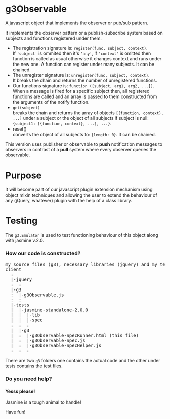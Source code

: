 g3Observable
============

A javascript object that implements the observer or pub/sub pattern.

It implements the observer pattern or a publish-subscribe system based on subjects and functions registered under them.
<ul>
<li>The registration signature is: <code>register(func, subject, context)</code>.<br />
If <code>'subject'</code> is ommited then it's <code>'any'</code>, if <code>'context'</code> is omitted then function is called as usual otherwise it changes context and runs under the new one. A function can register under many subjects. It can be chained.</li>
<li>The unregister signature is: <code>unregister(func, subject, context)</code>.<br />
It breaks the chain and returns the number of unregistered functions.</li>
<li>Our functions signature is: <code>function ([subject, arg1, arg2, ...])</code>.<br />
When a message is fired for a specific subject then, all registered functions are called and an array is passed to them constructed from the arguments of the notify function.</li>
<li><code>get(subject)</code><br />
breaks the chain and returns the array of objects <code>[{function, context}, ...]</code> under a subject or the object of all subjects if subject is null: <code>{subject1: [{function, context}, ...], ...}</code>.</li>
<li>reset()<br />
converts the object of all subjects to: <code>{length: 0}</code>. It can be chained.</li>
</ul>

This version uses publisher or observable to <b>push</b> notification messages to observers in contrast of a <b>pull</b> system where every observer queries the observable.

Purpose
=======
It will become part of our javascript plugin extension mechanism using object mixin techniques and allowing the user to extend the behaviour of any (jQuery, whatever) plugin with the help of a class library.

Testing
=======
The <code>g3.Emulator</code> is used to test functioning behaviour of this object along with jasmine v.2.0.

<h3>How our code is constructed?</h3>
<pre>
my source files (g3), necessary libraries (jquery) and my tests folder (tests):
client
  :
  |-jquery
  :  :
  |-g3
  :  |-g3Observable.js
  :  :
  |-tests
  |  |-jasmine-standalone-2.0.0
  |  |  |-lib
  |  |  |-spec
  :  :  :
  |  |-g3
  |  :  |-g3Observable-SpecRunner.html (this file)
  |  :  |-g3Observable-Spec.js
  |  :  |-g3Observable-SpecHelper.js
  :  :  :
</pre>

There are two <code>g3</code> folders one contains the actual code and the other under tests contains the test files.

<h3>Do you need help?</h3>
<h4>Yesss please!</h4> Jasmine is a tough animal to handle!

Have fun!
